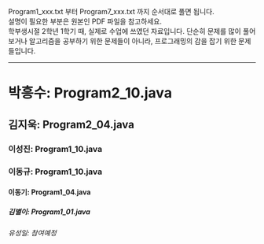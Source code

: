 Program1_xxx.txt 부터 Program7_xxx.txt 까지 순서대로 풀면 됩니다.  
설명이 필요한 부분은 원본인 PDF 파일을 참고하세요.  
학부생시절 2학년 1학기 때, 실제로 수업에 쓰였던 자료입니다.
단순히 문제를 많이 풀어보거나 알고리즘을 공부하기 위한 문제들이 아니라,
프로그래밍의 감을 잡기 위한 문제들입니다.
  
---------------------------------------------------------  
  
# 박흥수: Program2_10.java  
## 김지욱: Program2_04.java  
### 이성진: Program1_10.java  
### 이동규: Program1_10.java  
#### 이동기: Program1_04.java  
##### 김별이: Program1_01.java  
###### 유성일: 참여예정   
